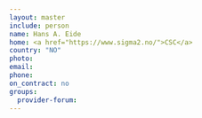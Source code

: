 ```yaml
---
layout: master
include: person
name: Hans A. Eide
home: <a href="https://www.sigma2.no/">CSC</a>
country: "NO"
photo:
email:
phone:
on_contract: no
groups:
  provider-forum:
---
```

